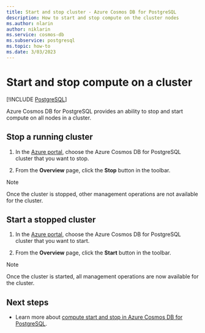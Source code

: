 ```yaml
---
title: Start and stop cluster - Azure Cosmos DB for PostgreSQL
description: How to start and stop compute on the cluster nodes
ms.author: nlarin
author: niklarin
ms.service: cosmos-db
ms.subservice: postgresql
ms.topic: how-to
ms.date: 3/03/2023
---
```

# Start and stop compute on a cluster

[!INCLUDE [PostgreSQL](../includes/appliesto-postgresql.md)]

Azure Cosmos DB for PostgreSQL provides an ability to stop and start compute on all nodes in a cluster. 

## Stop a running cluster

1.  In the [Azure portal](https://portal.azure.com/), choose the Azure Cosmos DB for PostgreSQL cluster that you want to stop.

2.  From the **Overview** page, click the **Stop** button in the toolbar.

> [!NOTE]
> Once the cluster is stopped, other management operations are not available for the cluster.


## Start a stopped cluster

1.  In the [Azure portal](https://portal.azure.com/), choose the Azure Cosmos DB for PostgreSQL cluster that you want to start.

2.  From the **Overview** page, click the **Start** button in the toolbar.

> [!NOTE]
> Once the cluster is started, all management operations are now available for the cluster.

## Next steps

- Learn more about [compute start and stop in Azure Cosmos DB for PostgreSQL](./concepts-compute-start-stop.md).

